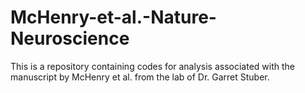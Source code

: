 # McHenry-et-al.-Nature-Neuroscience
This is a repository containing codes for analysis associated with the manuscript by McHenry et al. from the lab of Dr. Garret Stuber. 
